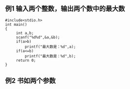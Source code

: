 ## 例1   输入两个整数，输出两个数中的最大数

```
#include<stdio.h>
int main()
{    
     int a,b;
     scanf("%d%d",&a,&b);
     if(a>b)
         printf("最大数是：%d",a);
     if(a<=b)
         printf("最大数是：%d",b);   
     return 0;
}
```

## 

## 例2  书如两个参数



